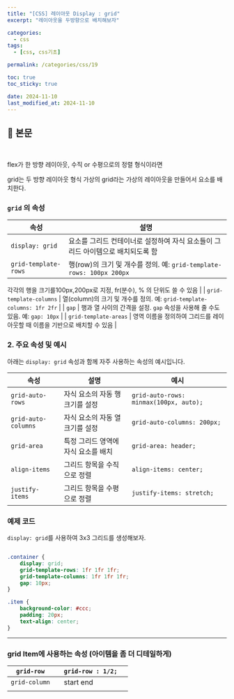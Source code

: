 ```yaml
---
title: "[CSS] 레이아웃 Display : grid"
excerpt: "레이아웃을 두방향으로 배치해보자"

categories:
  - css
tags:
  - [css, css기초]

permalink: /categories/css/19

toc: true
toc_sticky: true

date: 2024-11-10
last_modified_at: 2024-11-10
---
```


## 🦥 본문

<br>

flex가 한 방향 레이아웃, 수직 or 수평으로의 정렬  형식이라면 

grid는 두 방향 레이아웃  형식 가상의 grid라는 가상의 레이아웃을 만들어서 요소를 배치한다.

### `grid` 의 속성

| 속성 | 설명 |
| --- | --- |
| `display: grid` | 요소를 그리드 컨테이너로 설정하여 자식 요소들이 그리드 아이템으로 배치되도록 함 |
| `grid-template-rows` | 행(row)의 크기 및 개수를 정의. 예: `grid-template-rows: 100px 200px`
각각의 행을 크기를100px,200px로 지정,
fr(분수), % 의 단위도 쓸 수 있음  |
| `grid-template-columns` | 열(column)의 크기 및 개수를 정의. 예: `grid-template-columns: 1fr 2fr` |
| `gap` | 행과 열 사이의 간격을 설정. `gap` 속성을 사용해 줄 수도 있음. 예: `gap: 10px` |
| `grid-template-areas` | 영역 이름을 정의하여 그리드를 레이아웃할 때 이름을 기반으로 배치할 수 있음 |

### 2. 주요 속성 및 예시

아래는 `display: grid` 속성과 함께 자주 사용하는 속성의 예시입니다.

| 속성 | 설명 | 예시 |
| --- | --- | --- |
| `grid-auto-rows` | 자식 요소의 자동 행 크기를 설정 | `grid-auto-rows: minmax(100px, auto);` |
| `grid-auto-columns` | 자식 요소의 자동 열 크기를 설정 | `grid-auto-columns: 200px;` |
| `grid-area` | 특정 그리드 영역에 자식 요소를 배치 | `grid-area: header;` |
| `align-items` | 그리드 항목을 수직으로 정렬 | `align-items: center;` |
| `justify-items` | 그리드 항목을 수평으로 정렬 | `justify-items: stretch;` |

### 예제 코드

 `display: grid`를 사용하여 3x3 그리드를 생성해보자.

```css

.container {
    display: grid;
    grid-template-rows: 1fr 1fr 1fr;
    grid-template-columns: 1fr 1fr 1fr;
    gap: 10px;
}

.item {
    background-color: #ccc;
    padding: 20px;
    text-align: center;
}

```

---

### grid Item에 사용하는 속성 (아이템을 좀 더 디테일하게)

| `grid-row` |  | `grid-row : 1/2;`  |  |
| --- | --- | --- | --- |
| `grid-column` |  | start end |  |
|  |  |  |  |



<br>
<br>